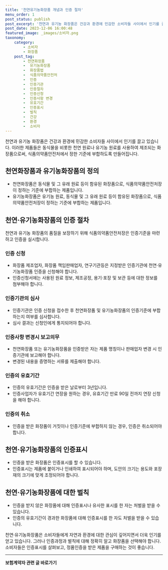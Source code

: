 ```yaml
---
title: '천연유기농화장품 개념과 인증 절차'
menu_order: 1
post_status: publish
post_excerpt: '천연과 유기농 화장품은 건강과 환경에 민감한 소비자들 사이에서 인기를 끌고 있습니다. 이러한 제품들은 동식물을 비롯한 천연 원료나 유기농 원료를 사용하여 제조되는 화장품으로써, 식품의약품안전처에서 정한 기준에 부합하도록 만들어집니다.'
post_date: 2023-12-06 16:00:48
featured_image: _images/소비자.png
taxonomy:
    category:
        - 소비자
        - 화장품
    post_tag:
        - 천연화장품
        -  유기농화장품
        -  화장품법
        -  식품의약품안전처
        -  인증
        -  인증기관
        -  인증절차
        -  인증신청
        -  인증사항 변경
        -  유효기간
        -  인증표시
        -  벌칙
        -  건강
        -  환경
        -  소비자
---
```



천연과 유기농 화장품은 건강과 환경에 민감한 소비자들 사이에서 인기를 끌고 있습니다. 이러한 제품들은 동식물을 비롯한 천연 원료나 유기농 원료를 사용하여 제조되는 화장품으로써, 식품의약품안전처에서 정한 기준에 부합하도록 만들어집니다.

## 천연화장품과 유기농화장품의 정의

- 천연화장품은 동식물 및 그 유래 원료 등이 함유된 화장품으로, 식품의약품안전처장이 정하는 기준에 부합하는 제품입니다.
- 유기농화장품은 유기농 원료, 동식물 및 그 유래 원료 등이 함유된 화장품으로, 식품의약품안전처장이 정하는 기준에 부합하는 제품입니다.

## 천연·유기농화장품의 인증 절차

천연과 유기농 화장품의 품질을 보장하기 위해 식품의약품안전처장은 인증기준을 마련하고 인증을 실시합니다.

### 인증 신청

- 화장품 제조업자, 화장품 책임판매업자, 연구기관등은 지정받은 인증기관에 천연·유기농화장품 인증을 신청해야 합니다.
- 인증신청서에는 사용된 원료 정보, 제조공정, 용기·포장 및 보관 등에 대한 정보를 첨부해야 합니다.

### 인증기관의 심사

- 인증기관은 인증 신청을 접수한 후 천연화장품 및 유기농화장품의 인증기준에 부합하는지 여부를 심사합니다.
- 심사 결과는 신청인에게 통지되어야 합니다.

### 인증사항 변경시 보고의무

- 천연화장품 또는 유기농화장품을 인증받은 자는 제품 명칭이나 판매업자 변경 시 인증기관에 보고해야 합니다.
- 변경된 내용을 증명하는 서류를 제출해야 합니다.

### 인증의 유효기간

- 인증의 유효기간은 인증을 받은 날로부터 3년입니다.
- 인증사업자가 유효기간 연장을 원하는 경우, 유효기간 만료 90일 전까지 연장 신청을 해야 합니다.

### 인증의 취소

- 인증을 받은 화장품이 거짓이나 인증기준에 부합하지 않는 경우, 인증은 취소되어야 합니다.

## 천연·유기농화장품의 인증표시

- 인증을 받은 화장품은 인증표시를 할 수 있습니다.
- 인증표시는 제품에 붙이거나 인쇄하여 표시되어야 하며, 도안의 크기는 용도와 포장재의 크기에 맞게 조정되어야 합니다.

## 천연·유기농화장품에 대한 벌칙

- 인증을 받지 않은 화장품에 대해 인증표시나 유사한 표시를 한 자는 처벌을 받을 수 있습니다.
- 인증의 유효기간이 경과한 화장품에 대해 인증표시를 한 자도 처벌을 받을 수 있습니다.

천연·유기농화장품은 소비자들에게 자연과 환경에 대한 관심이 깊어지면서 더욱 인기를 얻고 있습니다. 그러나 인증과정과 벌칙에 대해 정확히 알고 화장품을 선택해야 합니다. 소비자들은 인증표시를 살펴보고, 정품인증을 받은 제품을 구매하는 것이 좋습니다.


<!-- wp:separator -->
<hr class="wp-block-separator has-alpha-channel-opacity"/>
<!-- /wp:separator -->

<!-- wp:group {"backgroundColor":"base","layout":{"type":"constrained"}} -->
<div class="wp-block-group has-base-background-color has-background"><!-- wp:paragraph {"align":"center","fontSize":"medium"} -->
<p class="has-text-align-center has-large-font-size"><strong>보험계약자 관련 글 바로가기</strong></p>
<!-- /wp:paragraph -->


<!-- wp:latest-posts
{"categories":[{"id":13963,"count":19,"description":"","link":"https://uknowlaw.com/category/%eb%b3%b4%ed%97%98%ea%b3%84%ec%95%bd%ec%9e%90/","name":"보험계약자","slug":"보험계약자","taxonomy":"category","parent":0,"meta":[],"_links":{"self":[{"href":"https://uknowlaw.com/wp-json/wp/v2/categories/13963"}],"collection":[{"href":"https://uknowlaw.com/wp-json/wp/v2/categories"}],"about":[{"href":"https://uknowlaw.com/wp-json/wp/v2/taxonomies/category"}],"wp:post_type":[{"href":"https://uknowlaw.com/wp-json/wp/v2/posts?categories=13963"}],"curies":[{"name":"wp","href":"https://api.w.org/{rel}","templated":true}]}}],"postsToShow":100,"excerptLength":28,"postLayout":"grid","columns":2,"featuredImageAlign":"left","featuredImageSizeSlug":"large","fontSize":"small"} /--></div>
<!-- /wp:group -->